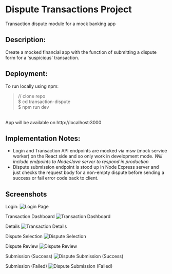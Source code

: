 # Dispute Transactions Project
Transaction dispute module for a mock banking app

## Description:
Create a mocked financial app with the function of submitting a dispute form for a 'suspicious' transaction.

## Deployment:
To run locally using npm:<br>
> // clone repo <br>
> $ cd transaction-dispute <br>
> $ npm run dev <br>
<br>
App will be available on http://localhost:3000

## Implementation Notes:
* Login and Transaction API endpoints are mocked via msw (mock service worker) on the React side and so only work in development mode. *Will include endpoints to Node/Java server to respond in production* <br>
* Dispute submission endpoint is stood up in Node Express server and just checks the request body for a non-empty dispute before sending a success or fail error code back to client. <br>

## Screenshots
Login:
![Login Page](https://user-images.githubusercontent.com/5581397/179658732-9a1ce8fb-1d96-4723-8dec-b7034b6fb276.png)

Transaction Dashboard
![Transaction Dashboard](https://user-images.githubusercontent.com/5581397/179658743-f03b47f4-1614-44d4-998f-66169c4c65ef.png)

Details
![Transaction Details](https://user-images.githubusercontent.com/5581397/179658753-c584f9b6-5332-4e3e-8782-f903792d6405.png)

Dispute Selection
![Dispute Selection](https://user-images.githubusercontent.com/5581397/179658762-3b7d155b-6ed7-48bd-8275-89b2353aee2d.png)

Dispute Review
![Dispute Review](https://user-images.githubusercontent.com/5581397/179658775-c74a2ca0-031e-4758-aafb-bb2d79d96526.png)

Submission (Success)
![Dispute Submission (Success)](https://user-images.githubusercontent.com/5581397/179658786-19290b0d-5237-4e40-9069-d044ddc2574e.png)

Submission (Failed)
![Dispute Submission (Failed)](https://user-images.githubusercontent.com/5581397/179658795-a0b10349-65d7-4248-aab5-f3d25be4ac8e.png)
